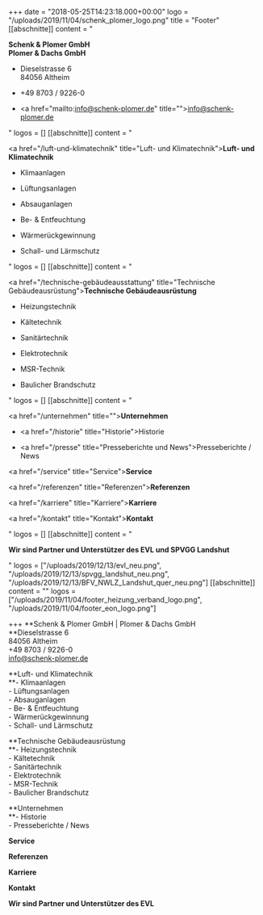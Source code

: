 +++
date = "2018-05-25T14:23:18.000+00:00"
logo = "/uploads/2019/11/04/schenk_plomer_logo.png"
title = "Footer"
[[abschnitte]]
content = "<p><strong>Schenk &amp; Plomer GmbH<br>Plomer &amp; Dachs GmbH</strong></p><ul><li><p>Dieselstrasse 6<br>84056 Altheim</p></li><li><p>+49 8703 / 9226-0</p></li><li><p><a href=\"mailto:info@schenk-plomer.de\" title=\"\">info@schenk-plomer.de</a></p></li></ul>"
logos = []
[[abschnitte]]
content = "<p><a href=\"/luft-und-klimatechnik\" title=\"Luft- und Klimatechnik\"><strong>Luft- und Klimatechnik</strong></a></p><ul><li><p>Klimaanlagen</p></li><li><p>Lüftungsanlagen</p></li><li><p>Absauganlagen</p></li><li><p>Be- &amp; Entfeuchtung</p></li><li><p>Wärmerückgewinnung</p></li><li><p>Schall- und Lärmschutz</p></li></ul>"
logos = []
[[abschnitte]]
content = "<p><a href=\"/technische-gebäudeausstattung\" title=\"Technische Gebäudeausrüstung\"><strong>Technische Gebäudeausrüstung</strong></a></p><ul><li><p>Heizungstechnik</p></li><li><p>Kältetechnik</p></li><li><p>Sanitärtechnik</p></li><li><p>Elektrotechnik</p></li><li><p>MSR-Technik</p></li><li><p>Baulicher Brandschutz</p></li></ul>"
logos = []
[[abschnitte]]
content = "<p><a href=\"/unternehmen\" title=\"\"><strong>Unternehmen</strong></a></p><ul><li><p><a href=\"/historie\" title=\"Historie\">Historie</a></p></li><li><p><a href=\"/presse\" title=\"Presseberichte und News\">Presseberichte / News</a></p></li></ul><p><a href=\"/service\" title=\"Service\"><strong>Service</strong></a></p><p><a href=\"/referenzen\" title=\"Referenzen\"><strong>Referenzen</strong></a></p><p><a href=\"/karriere\" title=\"Karriere\"><strong>Karriere</strong></a></p><p><a href=\"/kontakt\" title=\"Kontakt\"><strong>Kontakt</strong></a></p>"
logos = []
[[abschnitte]]
content = "<p><strong>Wir sind Partner und Unterstützer des EVL und SPVGG Landshut</strong></p>"
logos = ["/uploads/2019/12/13/evl_neu.png", "/uploads/2019/12/13/spvgg_landshut_neu.png", "/uploads/2019/12/13/BFV_NWLZ_Landshut_quer_neu.png"]
[[abschnitte]]
content = ""
logos = ["/uploads/2019/11/04/footer_heizung_verband_logo.png", "/uploads/2019/11/04/footer_eon_logo.png"]

+++
**Schenk & Plomer GmbH | Plomer & Dachs GmbH  
**Dieselstrasse 6  
84056 Altheim  
\+49 8703 / 9226-0  
info@schenk-plomer.de

**Luft- und Klimatechnik  
**- Klimaanlagen  
\- Lüftungsanlagen  
\- Absauganlagen  
\- Be- & Entfeuchtung  
\- Wärmerückgewinnung  
\- Schall- und Lärmschutz

**Technische Gebäudeausrüstung  
**- Heizungstechnik  
\- Kältetechnik  
\- Sanitärtechnik  
\- Elektrotechnik  
\- MSR-Technik  
\- Baulicher Brandschutz

**Unternehmen  
**- Historie  
\- Presseberichte / News

**Service**

**Referenzen**

**Karriere**

**Kontakt**

**Wir sind Partner und Unterstützer des EVL**